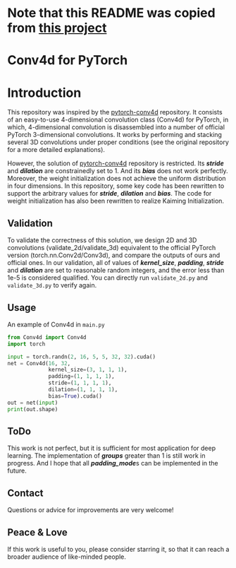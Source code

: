 # **Note that this README was copied from [this project](https://github.com/ZhengyuLiang24/Conv4d-PyTorch)**

# **Conv4d for PyTorch**


# Introduction
This repository was inspired by the [pytorch-conv4d](https://github.com/timothygebhard/pytorch-conv4d) repository. It consists of an easy-to-use 4-dimensional convolution class (Conv4d) for PyTorch, in which, 4-dimensional convolution is disassembled into a number of official PyTorch 3-dimensional convolutions. It works by performing and stacking several 3D convolutions under proper conditions (see the original repository for a more detailed explanations).

However, the solution of [pytorch-conv4d](https://github.com/timothygebhard/pytorch-conv4d) repository is restricted. Its ***stride*** and ***dilation*** are constrainedly set to 1. And its ***bias*** does not work perfectly. Moreover, the weight initialization does not achieve the uniform distribution in four dimensions. In this repository, some key code has been rewritten to support the arbitrary values for ***stride***, ***dilation*** and ***bias***. The code for weight initialization has also been rewritten to realize Kaiming Initialization.


## Validation
To validate the correctness of this solution, we design 2D and 3D convolutions (validate_2d/validate_3d) equivalent to the official PyTorch version (torch.nn.Conv2d/Conv3d), and compare the outputs of ours and official ones. In our validation, all of values of ***kernel_size***, ***padding***, ***stride*** and ***dilation*** are set to reasonable random integers, and the error less than 1e-5 is considered qualified. You can directly run `validate_2d.py` and `validate_3d.py` to verify again.


## Usage
An example of Conv4d in `main.py`
```python
from Conv4d import Conv4d
import torch

input = torch.randn(2, 16, 5, 5, 32, 32).cuda()
net = Conv4d(16, 32, 
             kernel_size=(3, 1, 1, 1), 
             padding=(1, 1, 1, 1), 
             stride=(1, 1, 1, 1), 
             dilation=(1, 1, 1, 1), 
             bias=True).cuda()
out = net(input)
print(out.shape)
```


## ToDo
This work is not perfect, but it is sufficient for most application for deep learning. The implementation of ***groups*** greater than 1 is still work in progress. And I hope that all ***padding_mode***s can be implemented in the future.


## Contact
Questions or advice for improvements are very welcome!


## Peace & Love
If this work is useful to you, please consider starring it, so that it can reach a broader audience of like-minded people.
